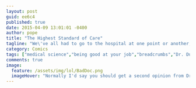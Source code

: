 ```yaml
---
layout: post
guid: ee6c4
published: true
date: 2015-04-09 13:01:01 -0400
author: pope
title: "The Highest Standard of Care"
tagline: "We\'ve all had to go to the hospital at one point or another, but I for one sleep better at night knowing there are some true professionals on the job when I need them. "
category: Comics
tags: ["medical science","being good at your job","breadcrumbs","Dr. Duck","quack","surprise naps","dumb brain","death"]
comments: true 
image:
  feature: /assets/img/lol/BadDoc.png
  imageHover: "Normally I'd say you should get a second opinion from Dr. Bunny, but he's been leaning a bit heavily on that lettuce lately."
---
```


